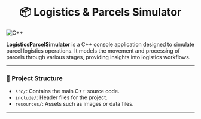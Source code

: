 <h1 align="center"> 📦 Logistics & Parcels Simulator </h1>

![C++](https://img.shields.io/badge/C++-00599C?style=for-the-badge&logo=cplusplus&logoColor=white)

**LogisticsParcelSimulator** is a C++ console application designed to simulate parcel logistics operations. It models the movement and processing of parcels through various stages, providing insights into logistics workflows.

---

### 📁 Project Structure
- `src/`: Contains the main C++ source code.
- `include/`: Header files for the project.
- `resources/`: Assets such as images or data files.

---
